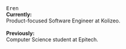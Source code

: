 <samp>Eren</samp>
<br>
<b>Currently:</b>
<br>
Product-focused Software Engineer at Kolizeo.
<br><br>
<b>Previously:</b>
<br>
Computer Science student at Epitech.
<br><br>

